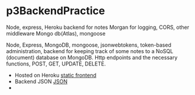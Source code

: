 # p3BackendPractice


Node, express, Heroku backend for notes
Morgan for logging, CORS, other middleware
Mongo db(Atlas), mongoose

Node, Express, MongoDB, mongoose, jsonwebtokens, token-based administration, backend for keeping track of some notes to a NoSQL (document) database on MongoDB. Http endpoints and the necessary functions, POST, GET, UPDATE, DELETE.
<ul>
<li>Hosted on Heroku <a href="https://react-heluni-p3practice.herokuapp.com/">static frontend</a></li>
<li>Backend JSON <a href="https://react-heluni-p3practice.herokuapp.com/api/notes">JSON</a><li>
</ul>
